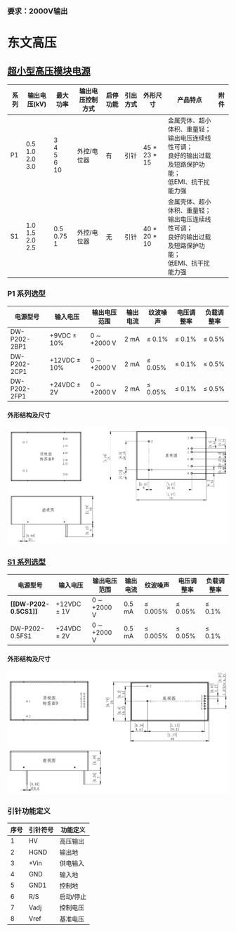### 要求：2000V输出
# 东文高压
## [超小型高压模块电源](https://www.tjindw.com/pc/category/index/id/145.html)

| 系列  | 输出电压(kV)                             | 最大功率                                   | 输出电压控制方式 | 启停功能 | 引出方式 | 外形尺寸             | 产品特点                                                                | 附件  |
| --- | ------------------------------------ | -------------------------------------- | -------- | ---- | ---- | ---------------- | ------------------------------------------------------------------- | --- |
| P1  | 0.5 <br /> 1.0 <br /> 2.0 <br /> 3.0 | 3 <br /> 4 <br /> 5 <br /> 6 <br /> 10 | 外控/电位器   | 有    | 引针   | 45 $*$ 23 $*$ 15 | 金属壳体、超小体积、重量轻；<br/> 输出电压连续线性可调；<br/>良好的输出过载及短路保护功能；<br/>低EMI、抗干扰能力强 |     |
| S1  | 1.0 <br /> 1.5 <br /> 2.0 <br /> 2.5 | 0.5 <br /> 0.75 <br /> 1               | 外控/电位器   | 无    | 引针   | 40 $*$ 20 $*$ 10 | 金属壳体、超小体积、重量轻；<br/>输出电压连续线性可调；<br/>良好的输出过载及短路保护功能；<br/>低EMI、抗干扰能力强  |     |

### P1 系列选型

| 电源型号 | 输入电压 | 输出电压范围 | 输出电流 | 纹波噪声 | 电压调整率 | 负载调整率 |
| --- | --- | --- | --- | --- | --- | --- |
| DW-P202-2BP1 | +9VDC $\pm$ 10% | 0 $\sim$ +2000 V | 2 mA | $\leq$ 0.1% | $\leq$ 0.1% | $\leq$ 0.5% |
| DW-P202-2CP1 | +12VDC $\pm$ 10% | 0 $\sim$ +2000 V | 2 mA | $\leq$ 0.05% | $\leq$ 0.1% | $\leq$ 0.5% |
| DW-P202-2FP1 | +24VDC $\pm$ 2V | 0 $\sim$ +2000 V | 2 mA | $\leq$ 0.05% | $\leq$ 0.1% | $\leq$ 0.5% |

#### 外形结构及尺寸
![P1Layout](./attachments/P1Layout.png)

### [S1 系列选型](https://www.tjindw.com/pc/arc/show/id/221/cid/145.html)

| 电源型号 | 输入电压 | 输出电压范围 | 输出电流 | 纹波噪声 | 电压调整率 | 负载调整率 |
| --- | --- | --- | --- | --- | --- | --- |
| **[[DW-P202-0.5CS1]]** | +12VDC $\pm$ 1V | 0 $\sim$ +2000 V | 0.5 mA | $\leq$ 0.005% | $\leq$ 0.05% | $\leq$ 0.1% |
| DW-P202-0.5FS1 | +24VDC $\pm$ 2V | 0 $\sim$ +2000 V | 0.5 mA | $\leq$ 0.005% | $\leq$ 0.05% | $\leq$ 0.1% |

#### 外形结构及尺寸
![S1Layout](./attachments/S1Layout.png)

### 引针功能定义

| 序号 | 引针符号 | 功能定义 |
| --- | --- | --- |
| 1 | HV | 高压输出 |
| 2 | HGND | 输出地 |
| 3 | +Vin | 供电输入 |
| 4 | GND | 输入地 | 
| 5 | GND1 | 控制地 |
| 6 | R/S | 启动/停止 |
| 7 | Vadj | 控制电压 |
| 8 | Vref | 基准电压 |